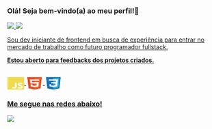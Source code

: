 ### Olá! Seja bem-vindo(a) ao meu perfil!👋

 <div>
   <a href="https://github.com/EDsnows">
   <img height="180em" src="https://github-readme-stats.vercel.app/api?username=EDsnows&show_icons=true&theme=tokyonight&include_all_commits=true&count_private=true"/>
   <img height="180em" src="https://github-readme-stats.vercel.app/api/top-langs/?username=EDsnows&layout=compact&langs_count=6&theme=tokyonight"/>
</div>

 <div>
   <p>Sou dev iniciante de frontend em busca de experiência para entrar no mercado de trabalho como futuro programador fullstack.</p>
   <p><strong>Estou aberto para feedbacks dos projetos criados.</strong></p>
 </div>
 
<div style="display: inline_block"><br>
  <img align="center" alt="Js" height="30" width="40" src="https://raw.githubusercontent.com/devicons/devicon/master/icons/javascript/javascript-plain.svg">
  <img align="center" alt="HTML" height="30" width="40" src="https://raw.githubusercontent.com/devicons/devicon/master/icons/html5/html5-original.svg">
  <img align="center" alt="CSS" height="30" width="40" src="https://raw.githubusercontent.com/devicons/devicon/master/icons/css3/css3-original.svg">
</div>
 
### Me segue nas redes abaixo!
 
<div> 
  <a href="https://www.instagram.com/ed_snows/" target="_blank"><img src="https://img.shields.io/badge/-Instagram-%23E4405F?style=for-the-badge&logo=instagram&logoColor=white" target="_blank"></a>
</div>
